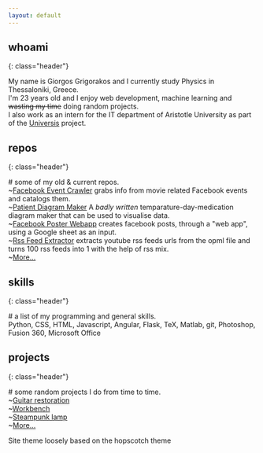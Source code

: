 ```yaml
---
layout: default
---
```


## whoami
{: class="header"}

My name is <span class="highlight">Giorgos Grigorakos</span> and I currently study <span class="highlight">Physics</span> in Thessaloniki, Greece.  
I'm 23 years old and I enjoy web development, machine learning and ~~wasting my time~~ doing random projects.  
I also work as an intern for the IT department of Aristotle University as part of the  [Universis](https://gitlab.com/universis) project.  

## repos 
{: class="header"}

<span class="underlines">\# some of my old & current repos. </span>   
~[Facebook Event Crawler](https://github.com/GeorgeGrig/FB-Event-Crawler) grabs info from movie related Facebook events and catalogs them.  
~[Patient Diagram Maker](https://github.com/GeorgeGrig/Patient-diagram-maker) A *badly written* temparature-day-medication diagram maker that can be used to visualise data.   
~[Facebook Poster Webapp](https://github.com/GeorgeGrig/Facebook-Poster-WebApp) creates facebook posts, through a "web app", using a Google sheet as an input.  
~[Rss Feed Extractor](https://github.com/GeorgeGrig/Rss-feed-extractor) extracts youtube rss feeds urls from the opml file and turns 100 rss feeds into 1 with the help of rss mix.  
~[More...](https://github.com/GeorgeGrig?tab=repositories)  

## skills
{: class="header"}

<span class="underlines">\# a list of my programming and general skills.</span>   
Python, CSS, HTML, Javascript, Angular, Flask, TeX, Matlab, git, Photoshop, Fusion 360, Microsoft Office  

## projects
{: class="header"}

<span class="underlines"># some random projects I do from time to time.</span>  
~[Guitar restoration](./posts/guitar-restoration)  
~[Workbench](./posts/workbench)  
~[Steampunk lamp](./posts/steampunk-lamp)  
~[More...](/projects) 
<div><theme>Site theme loosely based on the hopscotch theme</theme></div>